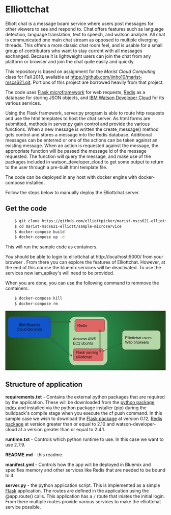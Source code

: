 # Elliottchat
Elliott chat is a message board service where users post messages for other viewers to see and respond to. Chat offers features such as language detection, language translation, text to speech, and watson analyze. All chat is communicated one main chat stream as opposed to multiple diverging threads. This offers a more classic chat room feel, and is usable for a small group of contributors who want to stay current with all messages exchanged. Because it is lightweight users can join the chat from any platform or browser and join the chat quite easily and quickly.



This repository is based on assignment for the *Marist Cloud Computing* class for Fall 2018, available at https://github.com/jinho10/marist-mscs621.git. Portions of this project are borrowed heavily from that project.



The code uses [Flask microframework](http://flask.pocoo.org/) for web requests, [Redis](https://redis.io) as a database for storing JSON objects, and [IBM Watson Developer Cloud](https://www.ibm.com/watson/developercloud/) for its various services.

Using the Flask framework, server.py program is able to route http requests and use the html templates to host the chat server. As html forms are submitted, methods in server.py gain control and provide the various functions. When a new message is written the create_message() method gets control and stores a message into the Redis database. Additional messages can be enterred or one of the actions can be taken against an existing message. When an action is requested against the message, the appropriate function will be passed the message id of the message requested. The function will query the message, and make use of the packages included in watson_developer_cloud to get some output to return to the user through a pre-built html template file.

The code can be deployed in any host with docker engine with docker-compose installed. 



Follow the steps below to manually deploy the Elliottchat server.

## Get the code

```bash
    $ git clone https://github.com/elliottpicker/marist-mscs621-elliott.git
    $ cd marist-mscs621-elliott/sample-microservice
    $ docker-compose build
    $ docker-compose up -d
```
This will run the sample code as containers.

You should be able to login to elliottchat at http://localhost:5000/ from your browser .
From there you can explore the features of Elliottchat.
However, at the end of this course the bluemix services will be deactivated.
To use the services new iam_apikey's will need to be provided.


When you are done, you can use the following command to remmove the containers:
```bash
    $ docker-compose kill
    $ docker-compose rm
```
![deployment diagram](https://github.com/elliottpicker/marist-mscs621-elliott/blob/master/sample-microservice/static/images/diagram.jpg)

## Structure of application

**requirements.txt** - Contains the external python packages that are required by the application. These will be downloaded from the [python package index](https://pypi.python.org/pypi/) and installed via the python package installer (pip) during the buildpack's compile stage when you execute the cf push command. In this sample case we wish to download the [Flask package](https://pypi.python.org/pypi/Flask) at version 0.12, [Redis package](https://pypi.python.org/pypi/Redis) at version greater than or equal to 2.10 and watson-developer-cloud at a version greater than or equal to 2.4.1.

**runtime.txt** - Controls which python runtime to use. In this case we want to use 2.7.9.

**README.md** - this readme.

**manifest.yml** - Controls how the app will be deployed in Bluemix and specifies memory and other services like Redis that are needed to be bound to it.

**server.py** - the python application script. This is implemented as a simple [Flask](http://flask.pocoo.org/) application. The routes are defined in the application using the @app.route() calls. This application has a `/` route that iniates the initial login. From there multiple routes provide various services to make the elliottchat service possible.
```

